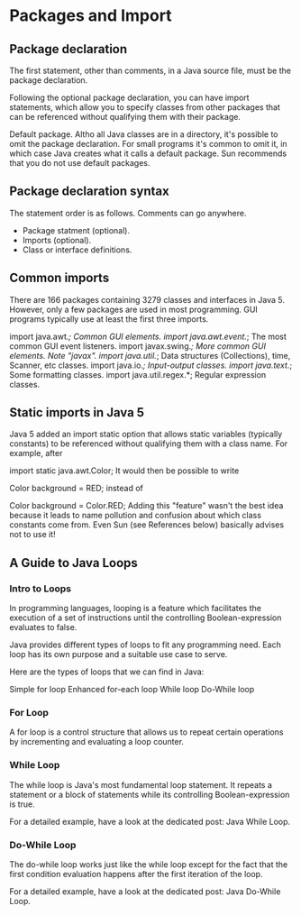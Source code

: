 # Packages and Import 

## Package declaration

The first statement, other than comments, in a Java source file, must be the package declaration.

Following the optional package declaration, you can have import statements, which allow you to specify classes from other packages that can be referenced without qualifying them with their package.

Default package. Altho all Java classes are in a directory, it's possible to omit the package declaration. For small programs it's common to omit it, in which case Java creates what it calls a default package. Sun recommends that you do not use default packages.



## Package declaration syntax 

The statement order is as follows. Comments can go anywhere.

- Package statment (optional).
- Imports (optional).
- Class or interface definitions.



## Common imports


There are 166 packages containing 3279 classes and interfaces in Java 5. However, only a few packages are used in most programming. GUI programs typically use at least the first three imports.

import java.awt.*;	Common GUI elements.
import java.awt.event.*;	The most common GUI event listeners.
import javax.swing.*;	More common GUI elements. Note "javax".
import java.util.*;	Data structures (Collections), time, Scanner, etc classes.
import java.io.*;	Input-output classes.
import java.text.*;	Some formatting classes.
import java.util.regex.*;	Regular expression classes.



## Static imports in Java 5


Java 5 added an import static option that allows static variables (typically constants) to be referenced without qualifying them with a class name. For example, after

import static java.awt.Color;
It would then be possible to write

   Color background = RED;
instead of

   Color background = Color.RED;
Adding this "feature" wasn't the best idea because it leads to name pollution and confusion about which class constants come from. Even Sun (see References below) basically advises not to use it!



## A Guide to Java Loops

### Intro to Loops
In programming languages, looping is a feature which facilitates the execution of a set of instructions until the controlling Boolean-expression evaluates to false.

Java provides different types of loops to fit any programming need. Each loop has its own purpose and a suitable use case to serve.

Here are the types of loops that we can find in Java:

Simple for loop
Enhanced for-each loop
While loop
Do-While loop


### For Loop
A for loop is a control structure that allows us to repeat certain operations by incrementing and evaluating a loop counter.


###  While Loop
The while loop is Java's most fundamental loop statement. It repeats a statement or a block of statements while its controlling Boolean-expression is true.

For a detailed example, have a look at the dedicated post: Java While Loop.

### Do-While Loop
The do-while loop works just like the while loop except for the fact that the first condition evaluation happens after the first iteration of the loop.

For a detailed example, have a look at the dedicated post: Java Do-While Loop.